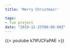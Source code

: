 ```yaml
---
title: 'Merry Christmas!'

tags:
- fun project
date: "2019-12-25T00:00:00Z"
---
```

{{< youtube k7tPJCFaPAE >}}


